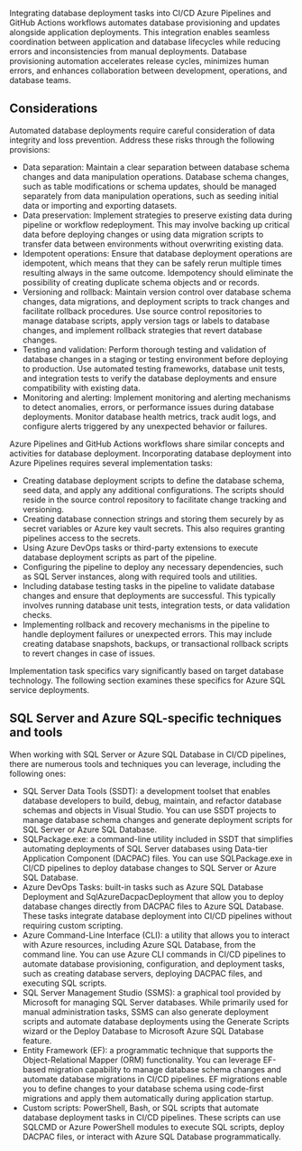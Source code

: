 Integrating database deployment tasks into CI/CD Azure Pipelines and GitHub Actions workflows automates database provisioning and updates alongside application deployments. This integration enables seamless coordination between application and database lifecycles while reducing errors and inconsistencies from manual deployments. Database provisioning automation accelerates release cycles, minimizes human errors, and enhances collaboration between development, operations, and database teams.

## Considerations

Automated database deployments require careful consideration of data integrity and loss prevention. Address these risks through the following provisions:

- Data separation: Maintain a clear separation between database schema changes and data manipulation operations. Database schema changes, such as table modifications or schema updates, should be managed separately from data manipulation operations, such as seeding initial data or importing and exporting datasets.
- Data preservation: Implement strategies to preserve existing data during pipeline or workflow redeployment. This may involve backing up critical data before deploying changes or using data migration scripts to transfer data between environments without overwriting existing data.
- Idempotent operations: Ensure that database deployment operations are idempotent, which means that they can be safely rerun multiple times resulting always in the same outcome. Idempotency should eliminate the possibility of creating duplicate schema objects and or records.
- Versioning and rollback: Maintain version control over database schema changes, data migrations, and deployment scripts to track changes and facilitate rollback procedures. Use source control repositories to manage database scripts, apply version tags or labels to database changes, and implement rollback strategies that revert database changes.
- Testing and validation: Perform thorough testing and validation of database changes in a staging or testing environment before deploying to production. Use automated testing frameworks, database unit tests, and integration tests to verify the database deployments and ensure compatibility with existing data.
- Monitoring and alerting: Implement monitoring and alerting mechanisms to detect anomalies, errors, or performance issues during database deployments. Monitor database health metrics, track audit logs, and configure alerts triggered by any unexpected behavior or failures.

Azure Pipelines and GitHub Actions workflows share similar concepts and activities for database deployment. Incorporating database deployment into Azure Pipelines requires several implementation tasks:

- Creating database deployment scripts to define the database schema, seed data, and apply any additional configurations. The scripts should reside in the source control repository to facilitate change tracking and versioning.
- Creating database connection strings and storing them securely by as secret variables or Azure key vault secrets. This also requires granting pipelines access to the secrets.
- Using Azure DevOps tasks or third-party extensions to execute database deployment scripts as part of the pipeline.
- Configuring the pipeline to deploy any necessary dependencies, such as SQL Server instances, along with required tools and utilities.
- Including database testing tasks in the pipeline to validate database changes and ensure that deployments are successful. This typically involves running database unit tests, integration tests, or data validation checks.
- Implementing rollback and recovery mechanisms in the pipeline to handle deployment failures or unexpected errors. This may include creating database snapshots, backups, or transactional rollback scripts to revert changes in case of issues.

Implementation task specifics vary significantly based on target database technology. The following section examines these specifics for Azure SQL service deployments.

## SQL Server and Azure SQL-specific techniques and tools

When working with SQL Server or Azure SQL Database in CI/CD pipelines, there are numerous tools and techniques you can leverage, including the following ones:

- SQL Server Data Tools (SSDT): a development toolset that enables database developers to build, debug, maintain, and refactor database schemas and objects in Visual Studio. You can use SSDT projects to manage database schema changes and generate deployment scripts for SQL Server or Azure SQL Database.
- SQLPackage.exe: a command-line utility included in SSDT that simplifies automating deployments of SQL Server databases using Data-tier Application Component (DACPAC) files. You can use SQLPackage.exe in CI/CD pipelines to deploy database changes to SQL Server or Azure SQL Database.
- Azure DevOps Tasks: built-in tasks such as Azure SQL Database Deployment and SqlAzureDacpacDeployment that allow you to deploy database changes directly from DACPAC files to Azure SQL Database. These tasks integrate database deployment into CI/CD pipelines without requiring custom scripting.
- Azure Command-Line Interface (CLI): a utility that allows you to interact with Azure resources, including Azure SQL Database, from the command line. You can use Azure CLI commands in CI/CD pipelines to automate database provisioning, configuration, and deployment tasks, such as creating database servers, deploying DACPAC files, and executing SQL scripts.
- SQL Server Management Studio (SSMS): a graphical tool provided by Microsoft for managing SQL Server databases. While primarily used for manual administration tasks, SSMS can also generate deployment scripts and automate database deployments using the Generate Scripts wizard or the Deploy Database to Microsoft Azure SQL Database feature.
- Entity Framework (EF): a programmatic technique that supports the Object-Relational Mapper (ORM) functionality. You can leverage EF-based migration capability to manage database schema changes and automate database migrations in CI/CD pipelines. EF migrations enable you to define changes to your database schema using code-first migrations and apply them automatically during application startup.
- Custom scripts: PowerShell, Bash, or SQL scripts that automate database deployment tasks in CI/CD pipelines. These scripts can use SQLCMD or Azure PowerShell modules to execute SQL scripts, deploy DACPAC files, or interact with Azure SQL Database programmatically.<br>

